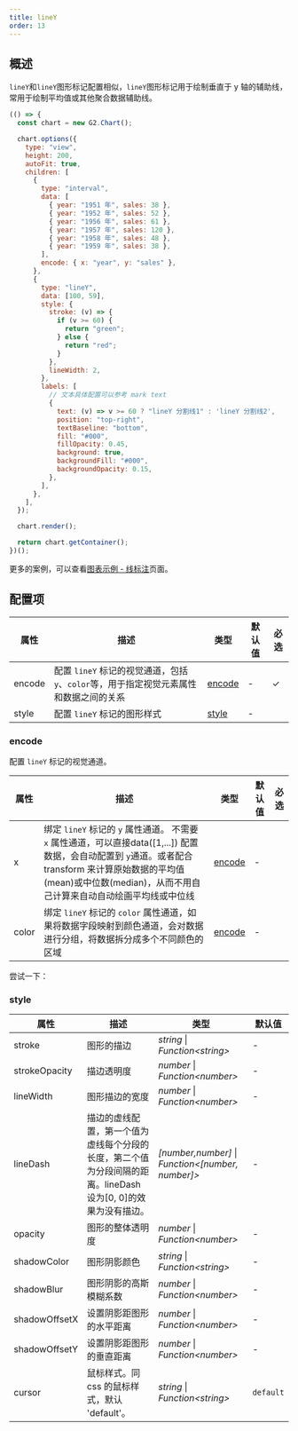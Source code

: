 ```yaml
---
title: lineY
order: 13
---
```


## 概述

`lineY`和`lineY`图形标记配置相似，`lineY`图形标记用于绘制垂直于 y 轴的辅助线，常用于绘制平均值或其他聚合数据辅助线。

```js | ob
(() => {
  const chart = new G2.Chart();

  chart.options({
    type: "view",
    height: 200,
    autoFit: true,
    children: [
      {
        type: "interval",
        data: [
          { year: "1951 年", sales: 38 },
          { year: "1952 年", sales: 52 },
          { year: "1956 年", sales: 61 },
          { year: "1957 年", sales: 120 },
          { year: "1958 年", sales: 48 },
          { year: "1959 年", sales: 38 },
        ],
        encode: { x: "year", y: "sales" },
      },
      {
        type: "lineY",
        data: [100, 59],
        style: {
          stroke: (v) => {
            if (v >= 60) {
              return "green";
            } else {
              return "red";
            }
          },
          lineWidth: 2,
        },
        labels: [
          // 文本具体配置可以参考 mark text
          {
            text: (v) => v >= 60 ? "lineY 分割线1" : 'lineY 分割线2',
            position: "top-right",
            textBaseline: "bottom",
            fill: "#000",
            fillOpacity: 0.45,
            background: true,
            backgroundFill: "#000",
            backgroundOpacity: 0.15,
          },
        ],
      },
    ],
  });

  chart.render();

  return chart.getContainer();
})();
```

更多的案例，可以查看[图表示例 - 线标注](/examples#annotation-line)页面。

## 配置项

| 属性       | 描述                                                                                               | 类型                      | 默认值                 | 必选 |
| ---------- | -------------------------------------------------------------------------------------------------- | ------------------------- | ---------------------- | ---- |
| encode     | 配置 `lineY` 标记的视觉通道，包括`y`、`color`等，用于指定视觉元素属性和数据之间的关系 | [encode](#encode)         | -                      | ✓    |
| style      | 配置 `lineY` 标记的图形样式                                                                         | [style](#style)           | -                      |      |

### encode

配置 `lineY` 标记的视觉通道。

| 属性  | 描述                                                                                                                                        | 类型                          | 默认值 | 必选 |
| ----- | ------------------------------------------------------------------------------------------------------------------------------------------- | ----------------------------- | ------ | ---- |
| x     | 绑定 `lineY` 标记的 `y` 属性通道。 不需要 `x` 属性通道，可以直接data([1,...]) 配置数据，会自动配置到 `y`通道。或者配合 transform 来计算原始数据的平均值(mean)或中位数(median)，从而不用自己计算来自动自动绘画平均线或中位线                                            | [encode](/manual/core/encode) | -      |     |
| color | 绑定 `lineY` 标记的 `color` 属性通道，如果将数据字段映射到颜色通道，会对数据进行分组，将数据拆分成多个不同颜色的区域 | [encode](/manual/core/encode) | -      |      |

尝试一下：

<Playground path="style/annotation/line/demo/interval-mean-line.ts" rid="lineY-mean"></playground>

### style

| 属性           | 描述                                                                                                          | 类型                                              | 默认值                         |
| -------------- | ------------------------------------------------------------------------------------------------------------- | ------------------------------------------------- | ------------------------------ |
| stroke         | 图形的描边                                                                                                    | _string_ \| _Function\<string\>_                    | -                              |
| strokeOpacity    | 描边透明度                                                                                                    | _number_ \| _Function\<number\>_                    | -                              |
| lineWidth      | 图形描边的宽度                                                                                                | _number_ \| _Function\<number\>_                    | -                              |
| lineDash       | 描边的虚线配置，第一个值为虚线每个分段的长度，第二个值为分段间隔的距离。lineDash 设为[0, 0]的效果为没有描边。 | _[number,number]_ \| _Function\<[number, number]\>_ | -                              |
| opacity        | 图形的整体透明度                                                                                              | _number_ \| _Function\<number\>_                    | -                              |
| shadowColor    | 图形阴影颜色                                                                                                  | _string_ \| _Function\<string\>_                    | -                              |
| shadowBlur     | 图形阴影的高斯模糊系数                                                                                        | _number_ \| _Function\<number\>_                    | -                              |
| shadowOffsetX  | 设置阴影距图形的水平距离                                                                                      | _number_ \| _Function\<number\>_                    | -                              |
| shadowOffsetY  | 设置阴影距图形的垂直距离                                                                                      | _number_ \| _Function\<number\>_                    | -                              |
| cursor         | 鼠标样式。同 css 的鼠标样式，默认 'default'。                                                                 | _string_ \| _Function\<string\>_                    | `default`                      |
